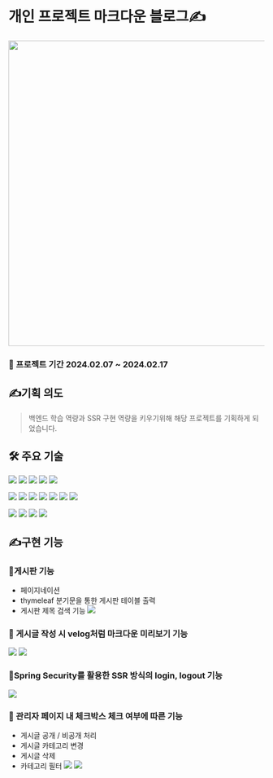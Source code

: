# 개인 프로젝트 마크다운 블로그✍️

<img src="https://velog.velcdn.com/images/wruoma/post/5cc3d467-11db-4ee0-919d-df6527eb665a/image.png" width="600" height=""/></a>

### 📅 프로젝트 기간 2024.02.07 ~ 2024.02.17

## ✍️기획 의도
> 백엔드 학습 역량과 SSR 구현 역량을 키우기위해 해당 프로젝트를 기획하게 되었습니다. <br>

## 🛠️ 주요 기술
<img src="https://img.shields.io/badge/SPRING BOOT-6DB33F?style=for-the-badge&logo=Spring Boot&logoColor=white"/></a>
<img src="https://img.shields.io/badge/SPRING SECURITY-6DB33F?style=for-the-badge&logo=Spring Security&logoColor=white"/></a>
<img src="https://img.shields.io/badge/MARIA DB-003545?style=for-the-badge&logo=MariaDB&logoColor=white"/></a>
<img src="https://img.shields.io/badge/THYMELEAF-005F0F?style=for-the-badge&logo=Thymeleaf&logoColor=white"/></a>
<img src="https://img.shields.io/badge/MYBATIS-d1180b?style=for-the-badge&logo=&logoColor=white"/></a>

<img src="https://img.shields.io/badge/HTML5-E34F26?style=for-the-badge&logo=HTML5&logoColor=white"/></a>
<img src="https://img.shields.io/badge/CSS3-1572B6?style=for-the-badge&logo=CSS3&logoColor=white"/></a>
<img src="https://img.shields.io/badge/JAVASCRIPT-F7DF1E?style=for-the-badge&logo=JavaScript&logoColor=black"/></a>
<img src="https://img.shields.io/badge/JQUERY-0769AD?style=for-the-badge&logo=jQuery&logoColor=white"/></a>
<img src="https://img.shields.io/badge/BOOTSTRAP-7952B3?style=for-the-badge&logo=Bootstrap&logoColor=white"/></a>
<img src="https://img.shields.io/badge/MARKDOWN-000000?style=for-the-badge&logo=Markdown&logoColor=white"/></a>
<img src="https://img.shields.io/badge/PRISM JS-ffffff?style=for-the-badge&logo=&logoColor=000000"/></a>

<img src="https://img.shields.io/badge/INTELIJ IDEA-black?style=for-the-badge&logo=Intellij IDEA&logoColor=white"/></a>
<img src="https://img.shields.io/badge/POSTMAN-FF6C37?style=for-the-badge&logo=Postman&logoColor=white"/></a>
<img src="https://img.shields.io/badge/ERD CLOUD-8D8BD9?style=for-the-badge&logoColor=white"/></a>
<img src="https://img.shields.io/badge/OBSIDIAN-7C3AED?style=for-the-badge&logo=Obsidian&logoColor=white"/></a>


## ✍️구현 기능
### 📍게시판 기능
- 페이지네이션
- thymeleaf 분기문을 통한 게시판 테이블 출력
- 게시판 제목 검색 기능
<img src="https://velog.velcdn.com/images/wruoma/post/4ce337eb-897e-4c43-b240-938c960299a6/image.png"/></a>
### 📍 게시글 작성 시 velog처럼 마크다운 미리보기 기능
<img src="https://velog.velcdn.com/images/wruoma/post/62062909-c797-4674-b9aa-1bc232ecd39e/image.png"/></a>
<img src="https://velog.velcdn.com/images/wruoma/post/845387c8-b3a8-4ad0-956f-7e239b8b56fd/image.png"/></a>
### 📍Spring Security를 활용한 SSR 방식의 login, logout 기능
<img src="https://velog.velcdn.com/images/wruoma/post/b39e3f89-ca4e-45d9-9ee0-7f3f3f50dbda/image.png"/></a>
### 📍 관리자 페이지 내 체크박스 체크 여부에 따른 기능
- 게시글 공개 / 비공개 처리
- 게시글 카테고리 변경
- 게시글 삭제
- 카테고리 필터
<img src="https://velog.velcdn.com/images/wruoma/post/8a75fcb9-3ba7-4942-ace2-1b9dfd181a71/image.png"/></a>
<img src="https://velog.velcdn.com/images/wruoma/post/0cd17a6e-a27f-457b-b209-c5f64340268f/image.png"/></a>

